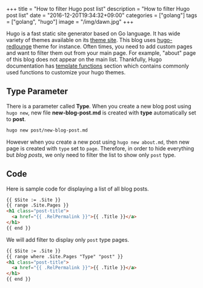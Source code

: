 +++
title = "How to filter Hugo post list"
description = "How to filter Hugo post list"
date = "2016-12-20T19:34:32+09:00"
categories = ["golang"]
tags = ["golang", "hugo"]
image = "/img/dawn.jpg"
+++

Hugo is a fast static site generator based on Go language.
It has wide variety of themes available on its [theme site].
This blog uses [hugo-redlounge] theme for instance.
Often times, you need to add custom pages and want to filter them out from your main page.
For example, "about" page of this blog does not appear on the main list.
Thankfully, Hugo documentation has [template functions] section which contains commonly used functions to customize your hugo themes.

## Type Parameter

There is a parameter called **Type**.
When you create a new blog post using `hugo new`, new file **new-blog-post.md** is created with **type** automatically set to **post**.
```bash
hugo new post/new-blog-post.md
```

However when you create a new post using `hugo new about.md`, then new page is created with `type` set to `page`.
Therefore, in order to hide everything but *blog posts*, we only need to filter the list to show only `post` type.

## Code 

Here is sample code for displaying a list of all blog posts.
```html
{{ $Site := .Site }}
{{ range .Site.Pages }}
<h1 class="post-title">
  <a href="{{ .RelPermalink }}">{{ .Title }}</a>
</h1>
{{ end }}
```

We will add filter to display only `post` type pages.
```html
{{ $Site := .Site }}
{{ range where .Site.Pages "Type" "post" }}
<h1 class="post-title">
  <a href="{{ .RelPermalink }}">{{ .Title }}</a>
</h1>
{{ end }}
```

[theme site]: https://themes.gohugo.io/
[hugo-redlounge]: https://github.com/tmaiaroto/hugo-redlounge
[template functions]: https://gohugo.io/templates/functions/


